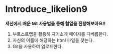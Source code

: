 # Introduce_likelion9


**세션에서 배운 Git 사용법을 통해 협업을 진행해보아요!!**
<br>
1. 부트스트랩을 활용해 자기소개 페이지를 디베롭한다.
2. 자신의 이름에 해당하는 html 파일을 찾는다.
3. Git을 사용하여 업로드한다.
